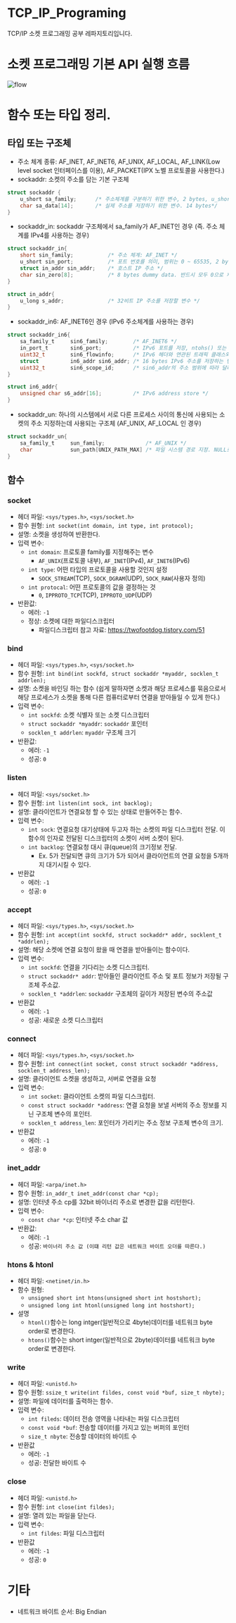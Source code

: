 # TCP_IP_Programing

TCP/IP 소켓 프로그래밍 공부 레파지토리입니다. 

# 소켓 프로그래밍 기본 API 실행 흐름 

![flow](https://t1.daumcdn.net/cfile/tistory/995C23465C7DD7E30B)

# 함수 또는 타입 정리.

## 타입 또는 구조체 

* 주소 체계 종류: AF_INET, AF_INET6, AF_UNIX, AF_LOCAL, AF_LINK(Low level socket 인터페이스를 이용), AF_PACKET(IPX 노벨 프로토콜을 사용한다.)
* sockaddr: 소켓의 주소를 담는 기본 구조체
```c
struct sockaddr {
    u_short sa_family;      /* 주소체계를 구분하기 위한 변수, 2 bytes, u_short는 unsigned short를 의미 */
    char sa_data[14];       /* 실제 주소를 저장하기 위한 변수. 14 bytes*/
}
```
* sockaddr_in: sockaddr 구조체에서 sa_family가 AF_INET인 경우 (즉. 주소 체계를 IPv4를 사용하는 경우)
```c
struct sockaddr_in{
    short sin_family;           /* 주소 체계: AF_INET */
    u_short sin_port;           /* 포트 번호를 의미, 범위는 0 ~ 65535, 2 bytes */
    struct in_addr sin_addr;    /* 호스트 IP 주소 */
    char sin_zero[8];           /* 8 bytes dummy data. 반드시 모두 0으로 채워져 있어야 한다. 이유는 sockaddr 구조체와 크기를 일치시키기 위함이다. */
}

struct in_addr{
    u_long s_addr;              /* 32비트 IP 주소를 저장할 변수 */
}
```
* sockaddr_in6: AF_INET6인 경우 (IPv6 주소체계를 사용하는 경우)
```c
struct sockaddr_in6{
    sa_family_t     sin6_family;        /* AF_INET6 */
    in_port_t       sin6_port;          /* IPv6 포트를 저장, ntohs() 또는 htons()로 조작하는 것이 좋음 */
    uint32_t        sin6_flowinfo;      /* IPv6 헤더와 연관된 트래픽 클래스와 플로루 레이블을 포함 */
    struct          in6_addr sin6_addr; /* 16 bytes IPv6 주소를 저장하는 변수 */
    uint32_t        sin6_scope_id;      /* sin6_addr의 주소 범위에 따라 달라지는 식별자를 포함할 수 있다. */
}

struct in6_addr{
    unsigned char s6_addr[16];          /* IPv6 address store */
}
```
* sockaddr_un: 하나의 시스템에서 서로 다른 프로세스 사이의 통신에 사용되는 소켓의 주소 지정하는데 사용되는 구조체 (AF_UNIX, AF_LOCAL 인 경우)
```c
struct sockaddr_un{
    sa_family_t     sun_family;             /* AF_UNIX */
    char            sun_path[UNIX_PATH_MAX] /* 파일 시스템 경로 지정. NULL로 끝나는 문자열이여야 한다. 경로의 최대 길이는 NULL terminator를 포함해서 108 bytes 이다. */
}
```

## 함수 

### socket

* 헤더 파일: `<sys/types.h>`, `<sys/socket.h>`
* 함수 원형: `int socket(int domain, int type, int protocol);`
* 설명: 소켓을 생성하여 반환한다. 
* 입력 변수:
  * `int domain`:  프로토콜 family를 지정해주는 변수
    * `AF_UNIX`(프로토콜 내부), `AF_INET`(IPv4), `AF_INET6`(IPv6)
  * `int type`: 어떤 타입의 프로토콜을 사용할 것인지 설정
    * `SOCK_STREAM`(TCP), `SOCK_DGRAM`(UDP), `SOCK_RAW`(사용자 정의)
  * `int protocal`: 어떤 프로토콜의 값을 결정하는 것
    * `0`, `IPPROTO_TCP`(TCP), `IPPROTO_UDP`(UDP)
* 반환값:
  * 에러: `-1`
  * 정상: 소켓에 대한 파일디스크립터
    * 파일디스크립터 참고 자료: https://twofootdog.tistory.com/51

### bind

* 헤더 파일: `<sys/types.h>`, `<sys/socket.h>`
* 함수 원형: `int bind(int sockfd, struct sockaddr *myaddr, socklen_t addrlen);`
* 설명: 소켓을 바인딩 하는 함수 (쉽게 말하자면 소켓과 해당 프로세스를 묶음으로서 해당 프로세스가 소켓을 통해 다른 컴퓨터로부터 연결을 받아들일 수 있게 한다.)
* 입력 변수:
  * `int sockfd`: 소켓 식별자 또는 소켓 디스크립터
  * `struct sockaddr *myaddr`: `sockaddr` 포인터
  * `socklen_t addrlen`: `myaddr` 구조체 크기
* 반환값:
  * 에러: `-1`
  * 성공: `0`

### listen
 * 헤더 파일: `<sys/socket.h>`
 * 함수 원형: `int listen(int sock, int backlog);`
 * 설명: 클라이언트가 연결요청 할 수 있는 상태로 만들어주는 함수.
 * 입력 변수:
   * `int sock`: 연결요청 대기상태에 두고자 하는 소켓의 파일 디스크립터 전달. 이 함수의 인자로 전달된 디스크립터의 소켓이 서버 소켓이 된다.
   * `int backlog`: 연결요청 대시 큐(queue)의 크기정보 전달. 
     * Ex. 5가 전달되면 큐의 크기가 5가 되어서 클라이언트의 연결 요청을 5개까지 대기시킬 수 있다. 
 * 반환값
   * 에러: `-1`
   * 성공: `0`

### accept
* 헤더 파일: `<sys/types.h>`, `<sys/socket.h>`
* 함수 원형: `int accept(int sockfd, struct sockaddr* addr, socklent_t *addrlen);`
* 설명: 해당 소켓에 연결 요청이 왔을 때 연결을 받아들이는 함수이다. 
* 입력 변수:
  * `int sockfd`: 연결을 기다리는 소켓 디스크립터.
  * `struct sockaddr* addr`: 받아들인 클라이언트 주소 및 포트 정보가 저장될 구조체 주소값.
  * `socklen_t *addrlen`: `sockaddr` 구조체의 길이가 저장된 변수의 주소값
* 반환값
  * 에러: `-1`
  * 성공: 새로운 소켓 디스크립터

### connect

* 헤더 파일: `<sys/types.h>`, `<sys/socket.h>`
* 함수 원형: `int connect(int socket, const struct sockaddr *address, socklen_t address_len);`
* 설명: 클라이언트 소켓을 생성하고, 서버로 연결을 요청
* 입력 변수:
  * `int socket`: 클라이언트 소켓의 파일 디스크립터.
  * `const struct sockaddr *address`: 연결 요청을 보낼 서버의 주소 정보를 지닌 구조체 변수의 포인터.
  * `socklen_t address_len`: 포인터가 가리키는 주소 정보 구조체 변수의 크기. 
* 반환값
  * 에러: `-1`
  * 성공: `0`

### inet_addr
* 헤더 파일: `<arpa/inet.h>`
* 함수 원형: `in_addr_t inet_addr(const char *cp);`
* 설명: 인터넷 주소 cp를 32bit 바이너리 주소로 변경한 값을 리턴한다. 
* 입력 변수:
  * `const char *cp`: 인터넷 주소 char 값
* 반환값:
  * 에러: `-1`
  * 성공: `바이너리 주소 값 (이떄 리턴 값은 네트워크 바이트 오더를 따른다.)`

### htons & htonl
* 헤더 파일: `<netinet/in.h>`
* 함수 원형: 
  * `unsigned short int htons(unsigned short int hostshort);`
  * `unsigned long int htonl(unsigned long int hostshort);`
* 설명
  * `htonl()`함수는 long intger(일반적으로 4byte)데이터를 네트워크 byte order로 변경한다.
  * `htons()`함수는 short intger(일반적으로 2byte)데이터를 네트워크 byte order로 변경한다.

### write
* 헤더 파일: `<unistd.h>`
* 함수 원형: `ssize_t write(int fildes, const void *buf, size_t nbyte);`
* 설명: 파일에 데이터를 출력하는 함수.
* 입력 변수:
  * `int fileds`: 데이터 전송 영역을 나타내는 파일 디스크립터
  * `const void *buf`: 전송할 데이터를 가지고 있는 버퍼의 포인터
  * `size_t nbyte`: 전송할 데이터의 바이트 수 
* 반환값
  * 에러: `-1`
  * 성공: 전달한 바이트 수

### close
* 헤더 파일: `<unistd.h>`
* 함수 원형: `int close(int fildes);`
* 설명: 열려 있는 파일을 닫는다.
* 입력 변수:
  * `int fildes`: 파일 디스크립터
* 반환값
  * 에러: `-1`
  * 성공: `0`

# 기타

* 네트워크 바이트 순서: Big Endian 